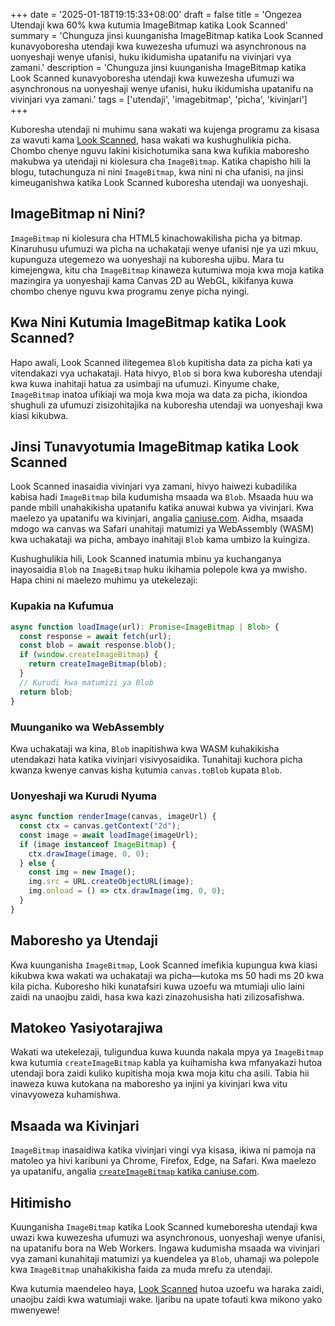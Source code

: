 +++
date = '2025-01-18T19:15:33+08:00'
draft = false
title = 'Ongezea Utendaji kwa 60% kwa kutumia ImageBitmap katika Look Scanned'
summary = 'Chunguza jinsi kuunganisha ImageBitmap katika Look Scanned kunavyoboresha utendaji kwa kuwezesha ufumuzi wa asynchronous na uonyeshaji wenye ufanisi, huku ikidumisha upatanifu na vivinjari vya zamani.'
description = 'Chunguza jinsi kuunganisha ImageBitmap katika Look Scanned kunavyoboresha utendaji kwa kuwezesha ufumuzi wa asynchronous na uonyeshaji wenye ufanisi, huku ikidumisha upatanifu na vivinjari vya zamani.'
tags = ['utendaji', 'imagebitmap', 'picha', 'kivinjari']
+++

Kuboresha utendaji ni muhimu sana wakati wa kujenga programu za kisasa za wavuti kama [Look Scanned](https://lookscanned.io), hasa wakati wa kushughulikia picha. Chombo chenye nguvu lakini kisichotumika sana kwa kufikia maboresho makubwa ya utendaji ni kiolesura cha `ImageBitmap`. Katika chapisho hili la blogu, tutachunguza ni nini `ImageBitmap`, kwa nini ni cha ufanisi, na jinsi kimeuganishwa katika Look Scanned kuboresha utendaji wa uonyeshaji.

## ImageBitmap ni Nini?

`ImageBitmap` ni kiolesura cha HTML5 kinachowakilisha picha ya bitmap. Kinaruhusu ufumuzi wa picha na uchakataji wenye ufanisi nje ya uzi mkuu, kupunguza utegemezo wa uonyeshaji na kuboresha ujibu. Mara tu kimejengwa, kitu cha `ImageBitmap` kinaweza kutumiwa moja kwa moja katika mazingira ya uonyeshaji kama Canvas 2D au WebGL, kikifanya kuwa chombo chenye nguvu kwa programu zenye picha nyingi.

## Kwa Nini Kutumia ImageBitmap katika Look Scanned?

Hapo awali, Look Scanned ilitegemea `Blob` kupitisha data za picha kati ya vitendakazi vya uchakataji. Hata hivyo, `Blob` si bora kwa kuboresha utendaji kwa kuwa inahitaji hatua za usimbaji na ufumuzi. Kinyume chake, `ImageBitmap` inatoa ufikiaji wa moja kwa moja wa data za picha, ikiondoa shughuli za ufumuzi zisizohitajika na kuboresha utendaji wa uonyeshaji kwa kiasi kikubwa.

## Jinsi Tunavyotumia ImageBitmap katika Look Scanned

Look Scanned inasaidia vivinjari vya zamani, hivyo haiwezi kubadilika kabisa hadi `ImageBitmap` bila kudumisha msaada wa `Blob`. Msaada huu wa pande mbili unahakikisha upatanifu katika anuwai kubwa ya vivinjari. Kwa maelezo ya upatanifu wa kivinjari, angalia [caniuse.com](https://caniuse.com/createimagebitmap). Aidha, msaada mdogo wa canvas wa Safari unahitaji matumizi ya WebAssembly (WASM) kwa uchakataji wa picha, ambayo inahitaji `Blob` kama umbizo la kuingiza.

Kushughulikia hili, Look Scanned inatumia mbinu ya kuchanganya inayosaidia `Blob` na `ImageBitmap` huku ikihamia polepole kwa ya mwisho. Hapa chini ni maelezo muhimu ya utekelezaji:

### Kupakia na Kufumua

```typescript
async function loadImage(url): Promise<ImageBitmap | Blob> {
  const response = await fetch(url);
  const blob = await response.blob();
  if (window.createImageBitmap) {
    return createImageBitmap(blob);
  }
  // Kurudi kwa matumizi ya Blob
  return blob;
}
```

### Muunganiko wa WebAssembly

Kwa uchakataji wa kina, `Blob` inapitishwa kwa WASM kuhakikisha utendakazi hata katika vivinjari visivyosaidika. Tunahitaji kuchora picha kwanza kwenye canvas kisha kutumia `canvas.toBlob` kupata `Blob`.

### Uonyeshaji wa Kurudi Nyuma

```typescript
async function renderImage(canvas, imageUrl) {
  const ctx = canvas.getContext("2d");
  const image = await loadImage(imageUrl);
  if (image instanceof ImageBitmap) {
    ctx.drawImage(image, 0, 0);
  } else {
    const img = new Image();
    img.src = URL.createObjectURL(image);
    img.onload = () => ctx.drawImage(img, 0, 0);
  }
}
```

## Maboresho ya Utendaji

Kwa kuunganisha `ImageBitmap`, Look Scanned imefikia kupungua kwa kiasi kikubwa kwa wakati wa uchakataji wa picha—kutoka ms 50 hadi ms 20 kwa kila picha. Kuboresho hiki kunatafsiri kuwa uzoefu wa mtumiaji ulio laini zaidi na unaojbu zaidi, hasa kwa kazi zinazohusisha hati zilizosafishwa.

## Matokeo Yasiyotarajiwa

Wakati wa utekelezaji, tuligundua kuwa kuunda nakala mpya ya `ImageBitmap` kwa kutumia `createImageBitmap` kabla ya kuihamisha kwa mfanyakazi hutoa utendaji bora zaidi kuliko kupitisha moja kwa moja kitu cha asili. Tabia hii inaweza kuwa kutokana na maboresho ya injini ya kivinjari kwa vitu vinavyoweza kuhamishwa.

## Msaada wa Kivinjari

`ImageBitmap` inasaidiwa katika vivinjari vingi vya kisasa, ikiwa ni pamoja na matoleo ya hivi karibuni ya Chrome, Firefox, Edge, na Safari. Kwa maelezo ya upatanifu, angalia [`createImageBitmap` katika caniuse.com](https://caniuse.com/createimagebitmap).

## Hitimisho

Kuunganisha `ImageBitmap` katika Look Scanned kumeboresha utendaji kwa uwazi kwa kuwezesha ufumuzi wa asynchronous, uonyeshaji wenye ufanisi, na upatanifu bora na Web Workers. Ingawa kudumisha msaada wa vivinjari vya zamani kunahitaji matumizi ya kuendelea ya `Blob`, uhamaji wa polepole kwa `ImageBitmap` unahakikisha faida za muda mrefu za utendaji.

Kwa kutumia maendeleo haya, [Look Scanned](https://lookscanned.io) hutoa uzoefu wa haraka zaidi, unaojbu zaidi kwa watumiaji wake. Ijaribu na upate tofauti kwa mikono yako mwenyewe!